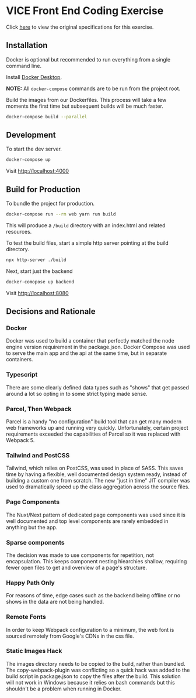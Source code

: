 # VICE Front End Coding Exercise

Click [here](./README.md) to view the original specifications for this exercise.
## Installation

Docker is optional but recommended to run everything from a single command line.

Install [Docker Desktop](https://www.docker.com/products/docker-desktop).

**NOTE:** All `docker-compose` commands are to be run from the project root.

Build the images from our Dockerfiles. This process will take a
few moments the first time but subsequent builds will be much faster.

```bash
docker-compose build --parallel
```

## Development

To start the dev server.

```bash
docker-compose up
```

Visit [http://localhost:4000](http://localhost:4000)

## Build for Production

To bundle the project for production.

```bash
docker-compose run --rm web yarn run build
```

This will produce a `/build` directory with an index.html and related resources.

To test the build files, start a simple http server pointing at the build
directory.

```bash
npx http-server ./build
```

Next, start just the backend

```bash
docker-comopose up backend
```

Visit [http://localhost:8080](http://localhost:8080)

## Decisions and Rationale
### Docker

Docker was used to build a container that perfectly matched the node engine
version requirement in the package.json. Docker Compose was used to serve the
main app and the api at the same time, but in separate containers.

### Typescript

There are some clearly defined data types such as "shows" that get passed around
a lot so opting in to some strict typing made sense.

### Parcel, Then Webpack

Parcel is a handy "no configuration" build tool that can get many modern web
frameworks up and running very quickly. Unfortunately, certain project
requirements exceeded the capabilities of Parcel so it was replaced with
Webpack 5.

### Tailwind and PostCSS

Tailwind, which relies on PostCSS, was used in place of SASS. This saves time by
having a flexible, well documented design system ready, instead of building a
custom one from scratch. The new "just in time" JIT compiler was used to
dramatically speed up the class aggregation across the source files.

### Page Components

The Nuxt/Next pattern of dedicated page components was used since it is well
documented and top level components are rarely embedded in anything but the app.

### Sparse components

The decision was made to use components for repetition, not encapsulation. This
keeps component nesting hiearchies shallow, requiring fewer open files to get
and overview of a page's structure.

### Happy Path Only

For reasons of time, edge cases such as the backend being offline or no shows
in the data are not being handled.

### Remote Fonts

In order to keep Webpack configuration to a minimum, the web font is sourced
remotely from Google's CDNs in the css file.

### Static Images Hack

The images directory needs to be copied to the build, rather than bundled.
The copy-webpack-plugin was conflicting so a quick hack was added to the build
script in package.json to copy the files after the build. This solution will
not work in Windows because it relies on bash commands but this shouldn't be a
problem when running in Docker.

